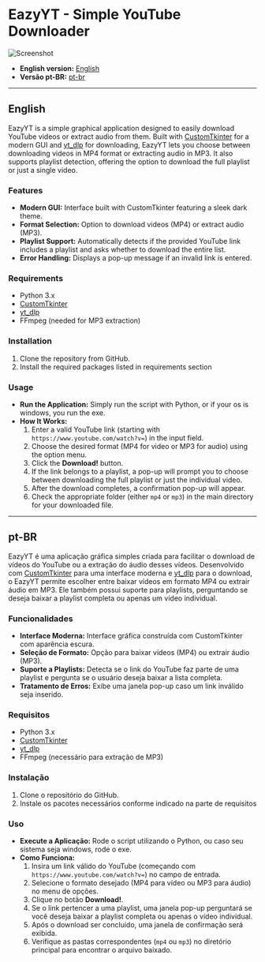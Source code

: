 # EazyYT - Simple YouTube Downloader  
![Screenshot](https://i.imgur.com/DP99oZY.png)

- **English version:** [English](#english)
- **Versão pt-BR:** [pt-br](#pt-br)

---

## English

EazyYT is a simple graphical application designed to easily download YouTube videos or extract audio from them. Built with [CustomTkinter](https://github.com/TomSchimansky/CustomTkinter) for a modern GUI and [yt_dlp](https://github.com/yt-dlp/yt-dlp) for downloading, EazyYT lets you choose between downloading videos in MP4 format or extracting audio in MP3. It also supports playlist detection, offering the option to download the full playlist or just a single video.

### Features
- **Modern GUI:** Interface built with CustomTkinter featuring a sleek dark theme.
- **Format Selection:** Option to download videos (MP4) or extract audio (MP3).
- **Playlist Support:** Automatically detects if the provided YouTube link includes a playlist and asks whether to download the entire list.
- **Error Handling:** Displays a pop-up message if an invalid link is entered.

### Requirements
- Python 3.x  
- [CustomTkinter](https://github.com/TomSchimansky/CustomTkinter)  
- [yt_dlp](https://github.com/yt-dlp/yt-dlp)  
- FFmpeg (needed for MP3 extraction)

### Installation
1. Clone the repository from GitHub.
2. Install the required packages listed in requirements section

### Usage
- **Run the Application:** Simply run the script with Python, or if your os is windows, you run the exe.
- **How It Works:**  
  1. Enter a valid YouTube link (starting with `https://www.youtube.com/watch?v=`) in the input field.  
  2. Choose the desired format (MP4 for video or MP3 for audio) using the option menu.  
  3. Click the **Download!** button.  
  4. If the link belongs to a playlist, a pop-up will prompt you to choose between downloading the full playlist or just the individual video.  
  5. After the download completes, a confirmation pop-up will appear.  
  6. Check the appropriate folder (either `mp4` or `mp3`) in the main directory for your downloaded file.

---

## pt-BR

EazyYT é uma aplicação gráfica simples criada para facilitar o download de vídeos do YouTube ou a extração do áudio desses vídeos. Desenvolvido com [CustomTkinter](https://github.com/TomSchimansky/CustomTkinter) para uma interface moderna e [yt_dlp](https://github.com/yt-dlp/yt-dlp) para o download, o EazyYT permite escolher entre baixar vídeos em formato MP4 ou extrair áudio em MP3. Ele também possui suporte para playlists, perguntando se deseja baixar a playlist completa ou apenas um vídeo individual.

### Funcionalidades
- **Interface Moderna:** Interface gráfica construída com CustomTkinter com aparência escura.
- **Seleção de Formato:** Opção para baixar vídeos (MP4) ou extrair áudio (MP3).
- **Suporte a Playlists:** Detecta se o link do YouTube faz parte de uma playlist e pergunta se o usuário deseja baixar a lista completa.
- **Tratamento de Erros:** Exibe uma janela pop-up caso um link inválido seja inserido.

### Requisitos
- Python 3.x  
- [CustomTkinter](https://github.com/TomSchimansky/CustomTkinter)  
- [yt_dlp](https://github.com/yt-dlp/yt-dlp)  
- FFmpeg (necessário para extração de MP3)

### Instalação
1. Clone o repositório do GitHub.
2. Instale os pacotes necessários conforme indicado na parte de requisitos

### Uso
- **Execute a Aplicação:** Rode o script utilizando o Python, ou caso seu sistema seja windows, rode o exe.
- **Como Funciona:**  
  1. Insira um link válido do YouTube (começando com `https://www.youtube.com/watch?v=`) no campo de entrada.  
  2. Selecione o formato desejado (MP4 para vídeo ou MP3 para áudio) no menu de opções.  
  3. Clique no botão **Download!**.  
  4. Se o link pertencer a uma playlist, uma janela pop-up perguntará se você deseja baixar a playlist completa ou apenas o vídeo individual.  
  5. Após o download ser concluído, uma janela de confirmação será exibida.  
  6. Verifique as pastas correspondentes (`mp4` ou `mp3`) no diretório principal para encontrar o arquivo baixado.
